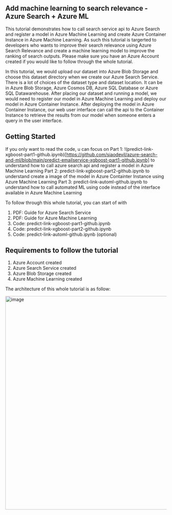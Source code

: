## Add machine learning to search relevance - Azure Search + Azure ML

This tutorial demonstrates how to call search service api to Azure Search and register a model in Azure Machine Learning and create Azure Container Instance in Azure Machine Learning. As such this tutorial is targerted to developers who wants to improve their search relevance using Azure Search Relevance and create a machine learning model to improve the ranking of search outputs. Please make sure you have an Azure Account created if you would like to follow through the whole tutorial. 

In this tutorial, we would upload our dataset into Azure Blob Storage and choose this dataset directory when we create our Azure Search Service. There is a lot of choices of the dataset type and dataset location. It can be in Azure Blob Storage, Azure Cosmos DB, Azure SQL Database or Azure SQL Datawarehouse. After placing our dataset and running a model, we would need to register our model in Azure Machine Learning and deploy our model in Azure Container Instance. After deploying the model in Azure Container Instance, our web user interface can call the api to the Container Instance to retrieve the results from our model when someone enters a query in the user interface.

## Getting Started

If you only want to read the code, u can focus on 
Part 1: !(predict-link-xgboost-part1-github.ipynb)[https://github.com/siaodevil/azure-search-and-ml/blob/main/predict-emailservice-xgboost-part1-github.ipynb] to understand how to call azure search api and register a model in Azure Machine Learning
Part 2: predict-link-xgboost-part2-github.ipynb to understand create a image of the model in Azure Containter Instance using Azure Machine Learning
Part 3: predict-link-automl-github.ipynb to understand how to call automated ML using code instead of the interface available in Azure Machine Learning

To follow through this whole tutorial, you can start of with 
1. PDF: Guide for Azure Search Service
2. PDF: Guide for Azure Machine Learning
3. Code: predict-link-xgboost-part1-github.ipynb 
4. Code: predict-link-xgboost-part2-github.ipynb 
5. Code: predict-link-automl-github.ipynb (optional)

## Requirements to follow the tutorial

1. Azure Account created
2. Azure Search Service created
3. Azure Blob Storage created
4. Azure Machine Learning created

The architecture of this whole tutorial is as follow:

<img width="666" alt="image" src="https://github.com/siaodevil/azure-search-and-ml/blob/main/architecture.png">

